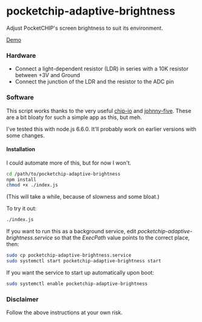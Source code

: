 # pocketchip-adaptive-brightness
Adjust PocketCHIP's screen brightness to suit its environment.

[Demo](https://bbs.electronicchicken.com/temp/pocketchip-adaptive-brightness.gif)

### Hardware

- Connect a light-dependent resistor (LDR) in series with a 10K resistor between +3V and Ground
- Connect the junction of the LDR and the resistor to the ADC pin

### Software

This script works thanks to the very useful [chip-io](https://github.com/sandeepmistry/node-chip-io) and [johnny-five](https://github.com/rwaldron/johnny-five).  These are a bit bloaty for such a simple app as this, but meh.

I've tested this with node.js 6.6.0.  It'll probably work on earlier versions with some changes.

#### Installation

I could automate more of this, but for now I won't.

```sh
cd /path/to/pocketchip-adaptive-brightness
npm install
chmod +x ./index.js
```

(This will take a while, because of slowness and some bloat.)

To try it out:

```sh
./index.js
```

If you want to run this as a background service, edit *pocketchip-adaptive-brightness.service* so that the *ExecPath* value points to the correct place, then:

```sh
sudo cp pocketchip-adaptive-brightness.service
sudo systemctl start pocketchip-adaptive-brightness start
```

If you want the service to start up automatically upon boot:

```sh
sudo systemctl enable pocketchip-adaptive-brightness
```

### Disclaimer

Follow the above instructions at your own risk.